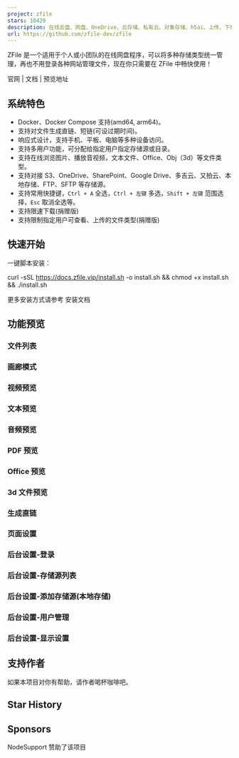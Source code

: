 ```yaml
---
project: zfile
stars: 10429
description: 在线云盘、网盘、OneDrive、云存储、私有云、对象存储、h5ai、上传、下载
url: https://github.com/zfile-dev/zfile
---
```


ZFile 是一个适用于个人或小团队的在线网盘程序，可以将多种存储类型统一管理，再也不用登录各种网站管理文件，现在你只需要在 ZFile 中畅快使用！

官网 | 文档 | 预览地址

系统特色
----

-   Docker、Docker Compose 支持(amd64, arm64)。
-   支持对文件生成直链、短链(可设过期时间)。
-   响应式设计，支持手机、平板、电脑等多种设备访问。
-   支持多用户功能，可分配给指定用户指定存储源或目录。
-   支持在线浏览图片、播放音视频，文本文件、Office、Obj（3d）等文件类型。
-   支持对接 S3、OneDrive、SharePoint、Google Drive、多吉云、又拍云、本地存储、FTP、SFTP 等存储源。
-   支持常用快捷键，`Ctrl + A` 全选，`Ctrl + 左键` 多选，`Shift + 左键` 范围选择，`Esc` 取消全选等。
-   支持限速下载(捐赠版)
-   支持限制指定用户可查看、上传的文件类型(捐赠版)

快速开始
----

一键脚本安装：

curl -sSL https://docs.zfile.vip/install.sh -o install.sh && chmod +x install.sh && ./install.sh

更多安装方式请参考 安装文档

功能预览
----

### 文件列表

### 画廊模式

### 视频预览

### 文本预览

### 音频预览

### PDF 预览

### Office 预览

### 3d 文件预览

### 生成直链

### 页面设置

### 后台设置-登录

### 后台设置-存储源列表

### 后台设置-添加存储源(本地存储)

### 后台设置-用户管理

### 后台设置-显示设置

支持作者
----

如果本项目对你有帮助，请作者喝杯咖啡吧。

Star History
------------

Sponsors
--------

NodeSupport 赞助了该项目
